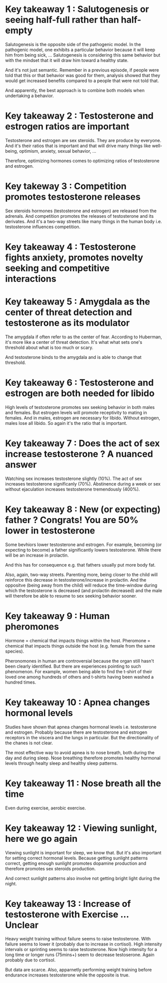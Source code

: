 # Key takeaway 1 : Salutogenesis or seeing half-full rather than half-empty
Salutogenesis is the opposite side of the pathogenic model. In the pathogenic model, one exhibits a particular behavior because it will keep him from being sick, ... Salutogenesis is considering this same behavior but with the mindset that it will draw him toward a healthy state.

And it's not just semantic. Remember in a previous episode, if people were told that this or that behavior was good for them, analysis showed that they would get increased benefits compared to a people that were not told that.

And apparently, the best approach is to combine both models when undertaking a behavior.

# Key takeaway 2 : Testosterone and estrogen ratios are important
Testosterone and estrogen are sex steroids. They are produce by everyone. And it's their ratios that is important and that will drive many things like well-being, optimism, anxiety, sexual behavior, ...

Therefore, optimizing hormones comes to optimizing ratios of testosterone and estrogen. 

# Key takeway 3 : Competition promotes testosterone releases
Sex steroids hormones (testosterone and estrogen) are released from the adrenals. And competition promotes the releases of testosterone and its derivates. And it's a two-way streets like many things in the human body i.e. testosterone influences competition. 

# Key takeaway 4 : Testosterone fights anxiety, promotes novelty seeking and competitive interactions


# Key takeaway 5 : Amygdala as the center of threat detection and testosterone as its modulator
The amygdala if often refer to as the center of fear. According to Huberman, it's more like a center of threat detection. It's what what sets one's threshold about what is too much or scary. 

And testosterone binds to the amygdala and is able to change that threshold.

# Key takeaway 6 : Testosterone and estrogen are both needed for libido
High levels of testosterone promotes sex seeking behavior in both males and females. But estrogen levels will promote receptivity to mating in females. And in males, estrogen are necessary for libido. Without estrogen, males lose all libido. So again it's the ratio that is important. 

# Key takeaway 7 : Does the act of sex increase testosterone ? A nuanced answer
Watching sex increases testosterone slightly (10%). The act of sex increases testosterone significanly (70%). Abstinence during a week or sex without ejaculation increases testosterone tremendously (400%).

# Key takeaway 8 : New (or expecting) father ? Congrats! You are 50% lower in testosterone
Some bevhiors lower testosterone and estrogen. For example, becoming (or expecting to become) a father significantly lowers testosterone. While there will be an increase in prolactin.

And this has for consequence e.g. that fathers usually put more body fat.

Also, again, two-way streets. Parenting more, being closer to the child will reinforce this decrease in testosterone/increase in prolactin. And the oppositve (being away from the child) will reduce the time-window during which the testosterone is decreased (and prolactin decreased) and the male will therefore be able to resume to sex seeking behavior sooner.

# Key takeaway 9 : Human pheromones
Hormone = chemical that impacts things within the host. Pheromone = chemical that impacts things outside the host (e.g. female from the same species). 

Pheronomones in human are controversial because the organ still hasn't been clearly identified. But there are experiences pointing to such phenomenon. For example, women being able to find the t-shirt of their loved one among hundreds of others and t-shirts having been washed a hundred times.

# Key takeaway 10 : Apnea changes hormonal levels
Studies have shown that apnea changes hormonal levels i.e. testosterone and estrogen. Probably because there are testosterone and estrogen receptors in the viscera and the lungs in particular. But the directionality of the chanes is not clear. 

The most effective way to avoid apnea is to nose breath, both during the day and during sleep. Nose breathing therefore promotes healthy hormonal levels through healty sleep and healthy sleep patterns. 

# Key takeaway 11 : Nose breath all the time
Even during exercise, aerobic exercise.

# Key takeaway 12 : Viewing sunlight, here we go again
Viewing sunlight is important for sleep, we know that. But it's also important for setting correct hormonal levels. Because getting sunlight patterns correct, getting enough sunlight promotes dopamine production and therefore promotes sex steroids production. 

And correct sunlight patterns also involve not getting bright light during the night.

# Key takeaway 13 : Increase of testosterone with Exercise ... Unclear
Heavy weight training without failure seems to raise testosterone. With failure seems to lower it (probably due to increase in cortisol).
High intensity intervals or sprinting seems to raise testosterone. Now high intensity for a long time or longer runs (75mins+) seem to decrease testoserone. Again probably due to cortisol.

But data are scarce. Also, apparnetly performing weight training before endurance increases testosterone while the opposite is true. 




